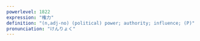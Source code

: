 ```yaml
---
powerlevel: 1822
expression: "権力"
definition: "(n,adj-no) (political) power; authority; influence; (P)"
pronunciation: "けんりょく"
---
```

